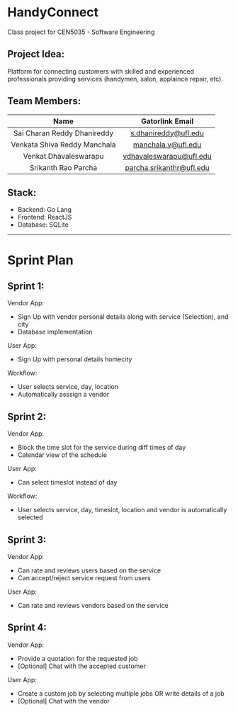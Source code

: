 # HandyConnect
Class project for CEN5035 - Software Engineering

## Project Idea:
Platform for connecting customers with skilled and experienced professionals providing services (handymen, salon, applaince repair, etc).

## Team Members:
| Name | Gatorlink Email |
| :--: | :--: |
| Sai Charan Reddy Dhanireddy | s.dhanireddy@ufl.edu |
| Venkata Shiva Reddy Manchala | manchala.v@ufl.edu |
| Venkat Dhavaleswarapu | vdhavaleswarapu@ufl.edu |
| Srikanth Rao Parcha | parcha.srikanthr@ufl.edu |

## Stack:
- Backend: Go Lang
- Frontend: ReactJS
- Database: SQLite

---

# Sprint Plan

## Sprint 1:

Vendor App:
- Sign Up with vendor personal details along with service (Selection), and city
- Database implementation 

User App:
- Sign Up with personal details homecity

Workflow:
- User selects service, day, location
- Automatically asssign a vendor

## Sprint 2:

Vendor App:
- Block the time slot for the service during diff times of day
- Calendar view of the schedule

User App:
- Can select timeslot instead of day

Workflow:
- User selects service, day, timeslot, location and vendor is automatically selected

## Sprint 3:

Vendor App:
- Can rate and reviews users based on the service
- Can accept/reject service request from users

User App:
- Can rate and reviews vendors based on the service


## Sprint 4:

Vendor App:
- Provide a quotation for the requested job
- [Optional] Chat with the accepted customer

User App:
- Create a custom job by selecting multiple jobs OR write details of a job
- [Optional] Chat with the vendor
